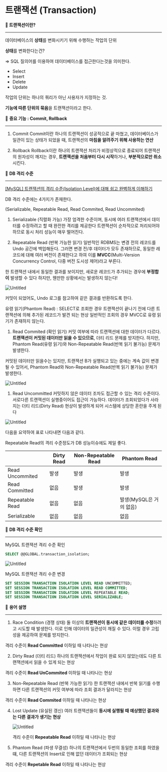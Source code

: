 # 트랜잭션 (Transaction)

**📘 트랜잭션이란?**

---

데이터베이스의 **상태**를 변화시키기 위해 수행하는 작업의 단위

**상태**를 변화한다는건?

⇒ SQL 질의어를 이용하여 데이터베이스를 접근한다는것을 의미한다.

- Select
- Insert
- Delete
- Update

작업의 단위는 하나의 쿼리가 아닌 사용자가 지정하는 것.

**기능에 따른 단위의 묶음**을 트랜잭션이라고 한다.

📘 **중요 기능 : Commit, Rollback**

---

1. Commit
Commit이란 하나의 트랜잭션이 성공적으로 끝 마쳤고, 
데이터베이스가 일관이 있는 상태가 되었을 때, 
트랜잭션의 **마침을 알려주기 위해 사용하는 연산** 

1. Rollback
Rollback이란 하나의 트랜잭션 처리가 비정상적으로 종료되어 트랜잭션의 원자성이 깨지는 경우, 
**트랜잭션을 처음부터 다시 시작**하거나, **부분적으로만 취소** 시킨다.

📘 **DB 격리 수준**

---

[[MySQL] 트랜잭션의 격리 수준(Isolation Level)에 대해 쉽고 완벽하게 이해하기](https://mangkyu.tistory.com/299)

DB 격리 수준에는 4가지가 존재한다. 

 (Serializable, Repeatable Read, Read Commited, Read Uncommited)

1. Serializable (직렬화 가능)
가장 엄격한 수준이며, 동시에 여러 트랜잭션에서 데이터를 수정하려고 할 때 완전한 격리를 제공한다
트랜잭션이 순차적으로 처리되어야 하므로 동시 처리 성능이 매우 떨어진다.

2. Repeatable Read (반복 가능한 읽기)
일반적인 RDBMS는 변경 전의 레코드를 Undo 공간에 백업해둔다.
그러면 변경 전/후 데이터가 모두 존재하므로, 동일한 레코드에 대해 여러 버전이 존재한다고 하여 이를 **MVCC**(Multi-Version Concurrency Control, 다중 버전 도시성 제어)라고 부른다. 

한 트랜잭션 내에서 동일한 결과를 보이지만, 새로운 레코드가 추가되는 경우에 **부정합이** 발생할 수 있다
하지만, 웬만한 상황에서는 발생하지 않는다!

![Untitled](%E1%84%90%E1%85%B3%E1%84%85%E1%85%A2%E1%86%AB%E1%84%8C%E1%85%A2%E1%86%A8%E1%84%89%E1%85%A7%E1%86%AB%20(Transaction)%2033a47411630f4ae7a92c495d4449409f/Untitled.png)

커밋이 되었어도, Undo 로그를 참고하여 같은 결과를 반환하도록 한다.

유령 읽기(Phantom Read) : SELECT로 조회한 경우 트랜잭션이 끝나기 전에 다른 트랜잭션에 의해 추가된 레코드가 발견 되는 현상
일반적인 조회의 경우 MVCC로 유령 읽기가 존재하지 않는다.

1. Read Commited (확인 읽기)
커밋 여부에 따라 트랜잭션에 대한 데이터가 다르다.
**트랜잭션이 커밋된 데이터만 읽을 수 있으므로**, 더티 리드 문제를 방지한다.
하지만, Phantom Read(유령 읽기)와 Non-Repeatable Read(반복 읽기 불가능) 문제가 발생한다.

커밋된 데이터만 읽을수는 있지만, 트랜잭션 B가 실행되고 있는 중에는 계속 값이 변경될 수 있어서, Phantom Read와 Non-Repeatable Read(반복 읽기 불가능) 문제가 발생한다.

![Untitled](%E1%84%90%E1%85%B3%E1%84%85%E1%85%A2%E1%86%AB%E1%84%8C%E1%85%A2%E1%86%A8%E1%84%89%E1%85%A7%E1%86%AB%20(Transaction)%2033a47411630f4ae7a92c495d4449409f/Untitled%201.png)

1. Read Uncommitted
커밋하지 않은 데이터 조차도 접근할 수 있는 격리 수준이다.
서로다른 트랜잭션이 실행중이어도 접근이 가능하다.
데이터가 조회되었다가 사라지는 더티 리드(Dirty Read) 현상이 발생하게 되어 시스템에 상당한 혼란을 주게 된다

![Untitled](%E1%84%90%E1%85%B3%E1%84%85%E1%85%A2%E1%86%AB%E1%84%8C%E1%85%A2%E1%86%A8%E1%84%89%E1%85%A7%E1%86%AB%20(Transaction)%2033a47411630f4ae7a92c495d4449409f/Untitled%202.png)

다음을 요약하여 표로 나타내면 다음과 같다.

Repeatable Read의 격리 수준정도가 DB 성능이슈에도 제일 좋다.

|  | Dirty Read | Non-Repeatable Read | Phantom Read |
| --- | --- | --- | --- |
| Read Uncommited | 발생 | 발생 | 발생 |
| Read Committed | 없음 | 발생 | 발생 |
| Repeatable Read | 없음 | 없음 | 발생(MySQL은 거의 없음) |
| Serializable | 없음 | 없음 | 없음 |

📘 **DB 격리 수준 확인**

---

MySQL 트랜잭션 격리 수준 확인

```sql
SELECT @@GLOBAL.transaction_isolation;
```

![Untitled](%E1%84%90%E1%85%B3%E1%84%85%E1%85%A2%E1%86%AB%E1%84%8C%E1%85%A2%E1%86%A8%E1%84%89%E1%85%A7%E1%86%AB%20(Transaction)%2033a47411630f4ae7a92c495d4449409f/Untitled%203.png)

MySQL 트랜잭션 격리 수준 변경

```sql
SET SESSION TRANSACTION ISOLATION LEVEL READ UNCOMMITTED;
SET SESSION TRANSACTION ISOLATION LEVEL READ COMMITTED;
SET SESSION TRANSACTION ISOLATION LEVEL REPEATABLE READ;
SET SESSION TRANSACTION ISOLATION LEVEL SERIALIZABLE;
```

📘 **용어 설명**

---

1. Race Condition (경쟁 상태)
둘 이상의 **트랜잭션이 동시에 같은 데이터를 수정**하려고 시도할 때 발생한다.
이로 인해 데이터의 일관성이 깨질 수 있다.
이럴 경우 고립성을 제공하여 문제를 방지한다.

격리 수준이 **Read Committed** 이하일 때 나타나는 현상

2. Dirty Read (더티 리드)
하나의 트랜잭션에서 작업이 완료 되지 않았는데도 다른 트랜잭션에서 읽을 수 있게 되는 현상

격리 수준이 **Read UnCommited** 이하일 때 나타나는 현상

3. Non-Repeatable Read (반복 가능한 읽기)
한 트랜잭션 내에서 반복 읽기를 수행하면 다른 트랜잭션의 커밋 여부에 따라 조회 결과가 달라지는 현상

격리 수준이 **Read Commited** 이하일 때 나타나는 현상

4. Lost Update (유실된 갱신)
여러 트랜잭션들이 **동시에 실행될 때 예상했던 결과와는 다른 결과가 생기는 현상**
    
    ![Untitled](%E1%84%90%E1%85%B3%E1%84%85%E1%85%A2%E1%86%AB%E1%84%8C%E1%85%A2%E1%86%A8%E1%84%89%E1%85%A7%E1%86%AB%20(Transaction)%2033a47411630f4ae7a92c495d4449409f/Untitled%204.png)
    
    격리 수준이 **Repeatable Read** 이하일 때 나타나는 현상
    
5. Phantom Read (파생 무결성)
하나의 트랜잭션에서 두번의 동일한 조회를 하였을 떄, 다른 트랜잭션의 Insert로 인해 없던 데이터가 조회되는 현상

격리 수준이 **Repetable Read** 이하일 때 나타나는 현상